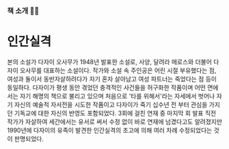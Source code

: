 ### 책 소개 📗📕

<h1>인간실격</h1>
<body> 본의 소설가 다자이 오사무가 1948년 발표한 소설로, 사양, 달려라 메로스와 더불어 다자이 오사무를 대표하는 소설이다. 작가와 소설 속 주인공은 어린 시절 부유했다는 점, 여성과 둘이서 동반자살하려다가 자기 혼자 살아남고 여성 파트너는 죽었다는 점 등이 동일하다. 다자이가 평생 동안 겪었던 충격적인 사건들을 허구화한 작품이며 어떤 면에서는 자기 해명의 책으로 불리고 있으며 처음으로 '타를 위해서'라는 자세에서 벗어나 자기 자신의 예술적 자서전을 시도한 작품이고 다자이가 죽기 십수년 전 부터 관심을 가지던 기독교에 대한 자신의 반영도 포함되었다. 3회에 걸친 연재 중 마지막 회 발표 직전 작가가 자살하여 세간에서는 유서로 써서 수정 없이 바로 연재에 넘겼다고도 알려졌지만 1990년에 다자이의 유족이 발견한 인간실격의 초고에 의해 여러 차례 수정되었다는 것이 판명되었다. </body>
